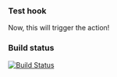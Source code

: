### Test hook

Now, this will trigger the action!


### Build status 
[![Build Status](https://jenkins.ifjaime.es/buildStatus/icon?job=example-voting-app-job%2Fworker-build)](https://jenkins.ifjaime.es/job/example-voting-app-job/job/worker-build/)
